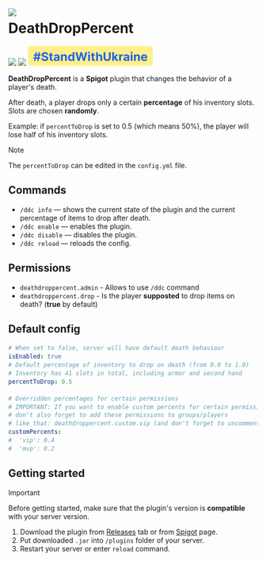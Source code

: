 <h1><img width=80 src="https://github.com/MrQuackDuck/DeathDropPercent/assets/61251075/b6f9133b-86f6-45d1-a046-15686d956b87" /> <div>DeathDropPercent</div></h1>
<p>
  <a href="https://www.java.com/"><img src="https://img.shields.io/badge/Java-gray" /></a>
  <a href="https://hub.spigotmc.org/javadocs/spigot/"><img src="https://img.shields.io/badge/SpigotAPI-orange" /></a>
  <a href="https://github.com/vshymanskyy/StandWithUkraine"><img src="https://raw.githubusercontent.com/vshymanskyy/StandWithUkraine/main/badges/StandWithUkraine.svg"></a>
</p>
  
 **DeathDropPercent** is a **Spigot** plugin that changes the behavior of a player's death.

<p>After death, a player drops only a certain <b>percentage</b> of his inventory slots. Slots are chosen <b>randomly</b>.</p>

Example: if `percentToDrop` is set to 0.5 (which means 50%), the player will lose half of his inventory slots.

> [!NOTE]
> The `percentToDrop` can be edited in the `config.yml` file.
</p>

## Commands
- `/ddc info` — shows the current state of the plugin and the current percentage of items to drop after death.
- `/ddc enable` — enables the plugin.
- `/ddc disable` — disables the plugin.
- `/ddc reload` — reloads the config.

## Permissions

- `deathdroppercent.admin` - Allows to use `/ddc` command
- `deathdroppercent.drop` - Is the player **supposted** to drop items on death? (**true** by default)

## Default config

```yml
# When set to false, server will have default death behaviour
isEnabled: true
# Default percentage of inventory to drop on death (from 0.0 to 1.0)
# Inventory has 41 slots in total, including armor and second hand
percentToDrop: 0.5

# Overridden percentages for certain permissions
# IMPORTANT: If you want to enable custom percents for certain permissions,
# don't also forget to add these permissions to groups/players
# like that: deathdroppercent.custom.vip (and don't forget to uncomment the code below)
customPercents:
#  'vip': 0.4
#  'mvp': 0.2
```

## Getting started

> [!IMPORTANT]
> Before getting started, make sure that the plugin's version is **compatible** with your server version.

1. Download the plugin from <a href="https://github.com/MrQuackDuck/DeathDropPercent/releases">Releases</a> tab or from <a href="https://www.spigotmc.org/resources/deathdroppercent.114763/">Spigot</a> page.
1. Put downloaded `.jar` into `/plugins` folder of your server.
1. Restart your server or enter `reload` command.
